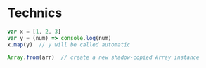 # Technics

```js
var x = [1, 2, 3]
var y = (num) => console.log(num)
x.map(y)  // y will be called automatic
```

```js
Array.from(arr)  // create a new shadow-copied Array instance
```